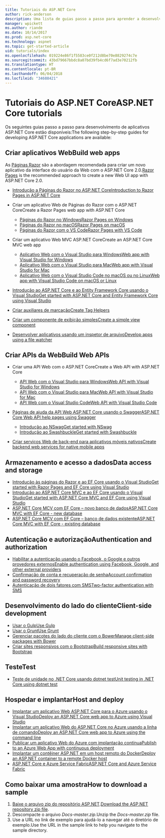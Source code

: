```yaml
---
title: Tutoriais do ASP.NET Core
author: rick-anderson
description: Uma lista de guias passo a passo para aprender a desenvolver aplicativos ASP.NET Core.
manager: wpickett
ms.author: riande
ms.date: 10/14/2017
ms.prod: asp.net-core
ms.technology: aspnet
ms.topic: get-started-article
uid: tutorials/index
ms.openlocfilehash: 019224e86f1f5583ce0f212d8be70e8829274c7e
ms.sourcegitcommit: 43bd79667bbdc8a07bd39fb4cd6f7ad3e70212fb
ms.translationtype: HT
ms.contentlocale: pt-BR
ms.lasthandoff: 06/04/2018
ms.locfileid: "34688421"
---
```

# <a name="aspnet-core-tutorials"></a><span data-ttu-id="10be7-103">Tutoriais do ASP.NET Core</span><span class="sxs-lookup"><span data-stu-id="10be7-103">ASP.NET Core tutorials</span></span>

<span data-ttu-id="10be7-104">Os seguintes guias passo a passo para desenvolvimento de aplicativos ASP.NET Core estão disponíveis:</span><span class="sxs-lookup"><span data-stu-id="10be7-104">The following step-by-step guides for developing ASP.NET Core applications are available:</span></span>

## <a name="build-web-apps"></a><span data-ttu-id="10be7-105">Criar aplicativos Web</span><span class="sxs-lookup"><span data-stu-id="10be7-105">Build web apps</span></span>

<span data-ttu-id="10be7-106">As [Páginas Razor](xref:mvc/razor-pages/index) são a abordagem recomendada para criar um novo aplicativo da interface do usuário da Web com o ASP.NET Core 2.0.</span><span class="sxs-lookup"><span data-stu-id="10be7-106">[Razor Pages](xref:mvc/razor-pages/index) is the recommended approach to create a new Web UI app with ASP.NET Core 2.0.</span></span>

* [<span data-ttu-id="10be7-107">Introdução a Páginas do Razor no ASP.NET Core</span><span class="sxs-lookup"><span data-stu-id="10be7-107">Introduction to Razor Pages in ASP.NET Core</span></span>](xref:mvc/razor-pages/index)
* <span data-ttu-id="10be7-108">Criar um aplicativo Web de Páginas do Razor com o ASP.NET Core</span><span class="sxs-lookup"><span data-stu-id="10be7-108">Create a Razor Pages web app with ASP.NET Core</span></span>

   * [<span data-ttu-id="10be7-109">Páginas do Razor no Windows</span><span class="sxs-lookup"><span data-stu-id="10be7-109">Razor Pages on Windows</span></span>](xref:tutorials/razor-pages/index)
   * [<span data-ttu-id="10be7-110">Páginas do Razor no macOS</span><span class="sxs-lookup"><span data-stu-id="10be7-110">Razor Pages on macOS</span></span>](xref:tutorials/razor-pages-mac/index)
   * [<span data-ttu-id="10be7-111">Páginas do Razor com o VS Code</span><span class="sxs-lookup"><span data-stu-id="10be7-111">Razor Pages with VS Code</span></span>](xref:tutorials/razor-pages-vsc/index)  

* <span data-ttu-id="10be7-112">Criar um aplicativo Web MVC ASP.NET Core</span><span class="sxs-lookup"><span data-stu-id="10be7-112">Create an ASP.NET Core MVC web app</span></span>

   * [<span data-ttu-id="10be7-113">Aplicativo Web com o Visual Studio para Windows</span><span class="sxs-lookup"><span data-stu-id="10be7-113">Web app with Visual Studio for Windows</span></span>](xref:tutorials/first-mvc-app/index)
   * [<span data-ttu-id="10be7-114">Aplicativo Web com o Visual Studio para Mac</span><span class="sxs-lookup"><span data-stu-id="10be7-114">Web app with Visual Studio for Mac</span></span>](xref:tutorials/first-mvc-app-mac/index)
   * [<span data-ttu-id="10be7-115">Aplicativo Web com o Visual Studio Code no macOS ou no Linux</span><span class="sxs-lookup"><span data-stu-id="10be7-115">Web app with Visual Studio Code on macOS or Linux</span></span>](xref:tutorials/first-mvc-app-xplat/index)

* [<span data-ttu-id="10be7-116">Introdução ao ASP.NET Core e ao Entity Framework Core usando o Visual Studio</span><span class="sxs-lookup"><span data-stu-id="10be7-116">Get started with ASP.NET Core and Entity Framework Core using Visual Studio</span></span>](xref:data/ef-mvc/index)
* [<span data-ttu-id="10be7-117">Criar auxiliares de marcação</span><span class="sxs-lookup"><span data-stu-id="10be7-117">Create Tag Helpers</span></span>](xref:mvc/views/tag-helpers/authoring)
* [<span data-ttu-id="10be7-118">Criar um componente de exibição simples</span><span class="sxs-lookup"><span data-stu-id="10be7-118">Create a simple view component</span></span>](xref:mvc/views/view-components#walkthrough-creating-a-simple-view-component)
* [<span data-ttu-id="10be7-119">Desenvolver aplicativos usando um inspetor de arquivo</span><span class="sxs-lookup"><span data-stu-id="10be7-119">Develop apps using a file watcher</span></span>](xref:tutorials/dotnet-watch)

## <a name="build-web-apis"></a><span data-ttu-id="10be7-120">Criar APIs da Web</span><span class="sxs-lookup"><span data-stu-id="10be7-120">Build Web APIs</span></span>
* <span data-ttu-id="10be7-121">Criar uma API Web com o ASP.NET Core</span><span class="sxs-lookup"><span data-stu-id="10be7-121">Create a Web API with ASP.NET Core</span></span>

  * [<span data-ttu-id="10be7-122">API Web com o Visual Studio para Windows</span><span class="sxs-lookup"><span data-stu-id="10be7-122">Web API with Visual Studio for Windows</span></span>](xref:tutorials/first-web-api)
  * [<span data-ttu-id="10be7-123">API Web com o Visual Studio para Mac</span><span class="sxs-lookup"><span data-stu-id="10be7-123">Web API with Visual Studio for Mac</span></span>](xref:tutorials/first-web-api-mac)
  * [<span data-ttu-id="10be7-124">API Web com o Visual Studio Code</span><span class="sxs-lookup"><span data-stu-id="10be7-124">Web API with Visual Studio Code</span></span>](xref:tutorials/web-api-vsc)

* [<span data-ttu-id="10be7-125">Páginas de ajuda da API Web ASP.NET Core usando o Swagger</span><span class="sxs-lookup"><span data-stu-id="10be7-125">ASP.NET Core Web API help pages using Swagger</span></span>](xref:tutorials/web-api-help-pages-using-swagger)
  * [<span data-ttu-id="10be7-126">Introdução ao NSwag</span><span class="sxs-lookup"><span data-stu-id="10be7-126">Get started with NSwag</span></span>](xref:tutorials/get-started-with-nswag)
  * [<span data-ttu-id="10be7-127">Introdução ao Swashbuckle</span><span class="sxs-lookup"><span data-stu-id="10be7-127">Get started with Swashbuckle</span></span>](xref:tutorials/get-started-with-swashbuckle)

* [<span data-ttu-id="10be7-128">Criar serviços Web de back-end para aplicativos móveis nativos</span><span class="sxs-lookup"><span data-stu-id="10be7-128">Create backend web services for native mobile apps</span></span>](xref:mobile/native-mobile-backend)

## <a name="data-access-and-storage"></a><span data-ttu-id="10be7-129">Armazenamento e acesso a dados</span><span class="sxs-lookup"><span data-stu-id="10be7-129">Data access and storage</span></span>
* [<span data-ttu-id="10be7-130">Introdução às páginas do Razor e ao EF Core usando o Visual Studio</span><span class="sxs-lookup"><span data-stu-id="10be7-130">Get started with Razor Pages and EF Core using Visual Studio</span></span>](xref:data/ef-rp/intro)
* [<span data-ttu-id="10be7-131">Introdução ao ASP.NET Core MVC e ao EF Core usando o Visual Studio</span><span class="sxs-lookup"><span data-stu-id="10be7-131">Get started with ASP.NET Core MVC and EF Core using Visual Studio</span></span>](xref:data/ef-mvc/index)
* [<span data-ttu-id="10be7-132">ASP.NET Core MCV com EF Core – novo banco de dados</span><span class="sxs-lookup"><span data-stu-id="10be7-132">ASP.NET Core MVC with EF Core - new database</span></span>](/ef/core/get-started/aspnetcore/new-db)
* [<span data-ttu-id="10be7-133">ASP.NET Core MCV com EF Core – banco de dados existente</span><span class="sxs-lookup"><span data-stu-id="10be7-133">ASP.NET Core MVC with EF Core - existing database</span></span>](/ef/core/get-started/aspnetcore/existing-db)

## <a name="authentication-and-authorization"></a><span data-ttu-id="10be7-134">Autenticação e autorização</span><span class="sxs-lookup"><span data-stu-id="10be7-134">Authentication and authorization</span></span>
* [<span data-ttu-id="10be7-135">Habilitar a autenticação usando o Facebook, o Google e outros provedores externos</span><span class="sxs-lookup"><span data-stu-id="10be7-135">Enable authentication using Facebook, Google, and other external providers</span></span>](xref:security/authentication/social/index)
* [<span data-ttu-id="10be7-136">Confirmação de conta e recuperação de senha</span><span class="sxs-lookup"><span data-stu-id="10be7-136">Account confirmation and password recovery</span></span>](xref:security/authentication/accconfirm)
* [<span data-ttu-id="10be7-137">Autenticação de dois fatores com SMS</span><span class="sxs-lookup"><span data-stu-id="10be7-137">Two-factor authentication with SMS</span></span>](xref:security/authentication/2fa)

## <a name="client-side-development"></a><span data-ttu-id="10be7-138">Desenvolvimento do lado do cliente</span><span class="sxs-lookup"><span data-stu-id="10be7-138">Client-side development</span></span>
* [<span data-ttu-id="10be7-139">Usar o Gulp</span><span class="sxs-lookup"><span data-stu-id="10be7-139">Use Gulp</span></span>](xref:client-side/using-gulp)
* [<span data-ttu-id="10be7-140">Usar o Grunt</span><span class="sxs-lookup"><span data-stu-id="10be7-140">Use Grunt</span></span>](xref:client-side/using-grunt)
* [<span data-ttu-id="10be7-141">Gerenciar pacotes do lado do cliente com o Bower</span><span class="sxs-lookup"><span data-stu-id="10be7-141">Manage client-side packages with Bower</span></span>](xref:client-side/bower)
* [<span data-ttu-id="10be7-142">Criar sites responsivos com o Bootstrap</span><span class="sxs-lookup"><span data-stu-id="10be7-142">Build responsive sites with Bootstrap</span></span>](xref:client-side/bootstrap)

## <a name="test"></a><span data-ttu-id="10be7-143">Teste</span><span class="sxs-lookup"><span data-stu-id="10be7-143">Test</span></span>
* [<span data-ttu-id="10be7-144">Teste de unidade no .NET Core usando dotnet test</span><span class="sxs-lookup"><span data-stu-id="10be7-144">Unit testing in .NET Core using dotnet test</span></span>](/dotnet/articles/core/testing/unit-testing-with-dotnet-test)

## <a name="host-and-deploy"></a><span data-ttu-id="10be7-145">Hospedar e implantar</span><span class="sxs-lookup"><span data-stu-id="10be7-145">Host and deploy</span></span>
* [<span data-ttu-id="10be7-146">Implantar um aplicativo Web ASP.NET Core para o Azure usando o Visual Studio</span><span class="sxs-lookup"><span data-stu-id="10be7-146">Deploy an ASP.NET Core web app to Azure using Visual Studio</span></span>](xref:tutorials/publish-to-azure-webapp-using-vs)
* [<span data-ttu-id="10be7-147">Implantar um aplicativo Web do ASP.NET Core no Azure usando a linha de comando</span><span class="sxs-lookup"><span data-stu-id="10be7-147">Deploy an ASP.NET Core web app to Azure using the command line</span></span>](xref:tutorials/publish-to-azure-webapp-using-cli)
* [<span data-ttu-id="10be7-148">Publicar um aplicativo Web do Azure com implantação contínua</span><span class="sxs-lookup"><span data-stu-id="10be7-148">Publish to an Azure Web App with continuous deployment</span></span>](xref:host-and-deploy/azure-apps/azure-continuous-deployment)
* [<span data-ttu-id="10be7-149">Implantar um contêiner ASP.NET em um host remoto do Docker</span><span class="sxs-lookup"><span data-stu-id="10be7-149">Deploy an ASP.NET container to a remote Docker host</span></span>](/azure/vs-azure-tools-docker-hosting-web-apps-in-docker)
* [<span data-ttu-id="10be7-150">ASP.NET Core e Azure Service Fabric</span><span class="sxs-lookup"><span data-stu-id="10be7-150">ASP.NET Core and Azure Service Fabric</span></span>](/azure/service-fabric/service-fabric-add-a-web-frontend)

<a name="download"></a> 
## <a name="how-to-download-a-sample"></a><span data-ttu-id="10be7-151">Como baixar uma amostra</span><span class="sxs-lookup"><span data-stu-id="10be7-151">How to download a sample</span></span>
1. <span data-ttu-id="10be7-152">[Baixe o arquivo zip do repositório ASP.NET](https://codeload.github.com/aspnet/Docs/zip/master).</span><span class="sxs-lookup"><span data-stu-id="10be7-152">[Download the ASP.NET repository zip file](https://codeload.github.com/aspnet/Docs/zip/master).</span></span>
1. <span data-ttu-id="10be7-153">Descompacte o arquivo *Docs-master.zip*.</span><span class="sxs-lookup"><span data-stu-id="10be7-153">Unzip the *Docs-master.zip* file.</span></span>
1. <span data-ttu-id="10be7-154">Use a URL no link de exemplo para ajudá-lo a navegar até o diretório de exemplo.</span><span class="sxs-lookup"><span data-stu-id="10be7-154">Use the URL in the sample link to help you navigate to the sample directory.</span></span> 
